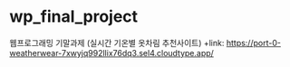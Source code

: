 # wp_final_project
웹프로그래밍 기말과제 (실시간 기온별 옷차림 추천사이트)
+link: https://port-0-weatherwear-7xwyjq992llix76dq3.sel4.cloudtype.app/
